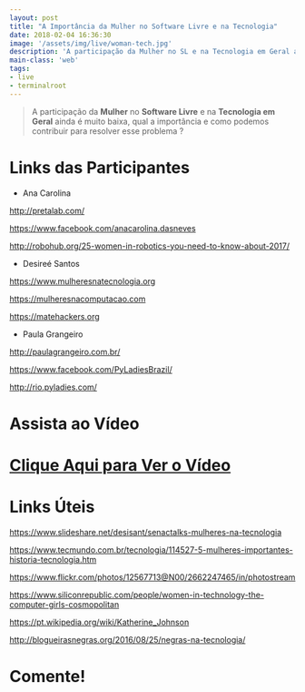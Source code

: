 ```yaml
---
layout: post
title: "A Importância da Mulher no Software Livre e na Tecnologia"
date: 2018-02-04 16:36:30
image: '/assets/img/live/woman-tech.jpg'
description: 'A participação da Mulher no SL e na Tecnologia em Geral ainda é muito baixa, qual a importância e como podemos contribuir para resolver esse problema ?'
main-class: 'web'
tags:
- live
- terminalroot
---
```


> A participação da __Mulher__ no __Software Livre__ e na __Tecnologia em Geral__ ainda é muito baixa, qual a importância e como podemos contribuir para resolver esse problema ?

# Links das Participantes

+ Ana Carolina

<http://pretalab.com/>

<https://www.facebook.com/anacarolina.dasneves>

<http://robohub.org/25-women-in-robotics-you-need-to-know-about-2017/>


+ Desireé Santos

<https://www.mulheresnatecnologia.org>

<https://mulheresnacomputacao.com>

<https://matehackers.org>

+ Paula Grangeiro

<http://paulagrangeiro.com.br/>

<https://www.facebook.com/PyLadiesBrazil/>

<http://rio.pyladies.com/>

# Assista ao Vídeo

# [Clique Aqui para Ver o Vídeo](https://www.youtube.com/watch?v=0xWkd7E5g1A)


# Links Úteis

<https://www.slideshare.net/desisant/senactalks-mulheres-na-tecnologia>

<https://www.tecmundo.com.br/tecnologia/114527-5-mulheres-importantes-historia-tecnologia.htm>

<https://www.flickr.com/photos/12567713@N00/2662247465/in/photostream>

<https://www.siliconrepublic.com/people/women-in-technology-the-computer-girls-cosmopolitan>

<https://pt.wikipedia.org/wiki/Katherine_Johnson>

<http://blogueirasnegras.org/2016/08/25/negras-na-tecnologia/>

# Comente!
